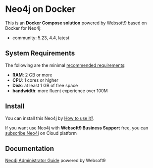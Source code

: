# Neo4j on Docker  

This is an **Docker Compose solution** powered by [Websoft9](https://www.websoft9.com) based on Docker for Neo4j:


 - community:  5.23, 4.4, latest


## System Requirements

The following are the minimal [recommended requirements](https://neo4j.com/docs/operations-manual/current/installation/requirements/):

* **RAM**: 2 GB or more
* **CPU**: 1 cores or higher
* **Disk**: at least 1 GB of free space
* **bandwidth**: more fluent experience over 100M  

## Install

You can install this Neo4j by [How to use it?](https://github.com/Websoft9/docker-library#how-to-use-it).   

If you want use Neo4j with **Websoft9 Business Support** free, you can [subscribe Neo4j](https://www.websoft9.com/apps) on Cloud platform

## Documentation

[Neo4j Administrator Guide](https://support.websoft9.com/docs/neo4j) powered by Websoft9